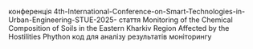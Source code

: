 конференція 4th-International-Conference-on-Smart-Technologies-in-Urban-Engineering-STUE-2025-
стаття Monitoring of the Chemical Composition of Soils in the Eastern Kharkiv Region Affected by the Hostilities
Phython код для аналізу результатів моніторингу
